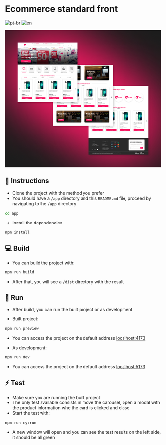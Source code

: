 # Ecommerce standard front

[![pt-br](https://img.shields.io/badge/lang-pt--br-green.svg)](https://github.com/nbc7/ecommerce-standard-front/blob/main/README.md)
[![en](https://img.shields.io/badge/lang-en-red.svg)](https://github.com/nbc7/ecommerce-standard-front/blob/main/README.en.md)

<p align="center">
  <img src="./.github/Preview.png">
</p>

## 📕 Instructions

- Clone the project with the method you prefer
- You should have a `/app` directory and this `README.md` file, proceed by navigating to the `/app` directory

```bash
cd app
```

- Install the dependencies

```bash
npm install
```

## 💻 Build

- You can build the project with:

```bash
npm run build
```

- After that, you will see a `/dist` directory with the result

## 🚀 Run

- After build, you can run the built project or as development

- Built project:

```bash
npm run preview
```

- You can access the project on the default address [localhost:4173](http://localhost:4173/)

- As development:

```bash
npm run dev
```

- You can access the project on the default address [localhost:5173](http://localhost:5173/)

## ⚡ Test

- Make sure you are running the built project
- The only test available consists in move the carousel, open a modal with the product information whe the card is clicked and close
- Start the test with:

```bash
npm run cy:run
```

- A new window will open and you can see the test results on the left side, it should be all green
